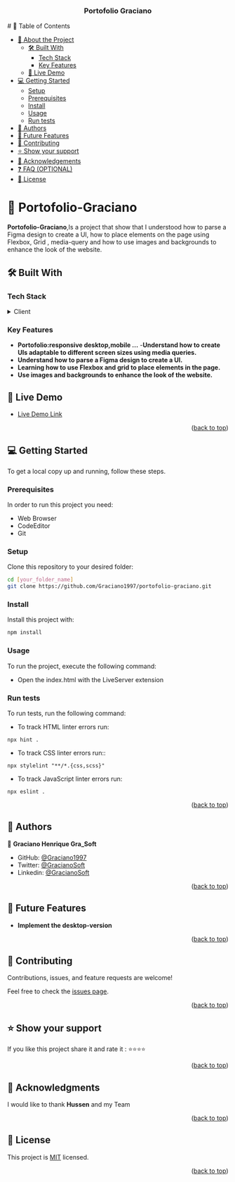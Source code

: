 <a name="readme-top"></a>
<div align="center">
  <br/>
  <h3><b>Portofolio Graciano</b></h3>

</div>
# 📗 Table of Contents

- [📖 About the Project](#about-project)
  - [🛠 Built With](#built-with)
    - [Tech Stack](#tech-stack)
    - [Key Features](#key-features)
  - [🚀 Live Demo](#live-demo)
- [💻 Getting Started](#getting-started)
  - [Setup](#setup)
  - [Prerequisites](#prerequisites)
  - [Install](#install)
  - [Usage](#usage)
   - [Run tests](#run-tests)
- [👥 Authors](#authors)
- [🔭 Future Features](#future-features)
- [🤝 Contributing](#contributing)
- [⭐️ Show your support](#support)
- [🙏 Acknowledgements](#acknowledgements)
- [❓ FAQ (OPTIONAL)](#faq)
- [📝 License](#license)

# 📖 Portofolio-Graciano <a name="about-project"></a>

**Portofolio-Graciano**,Is a project that show that I understood how to parse a Figma design to create a UI, how to place elements on the page using Flexbox, Grid , media-query 
and how to use images and backgrounds to enhance the look of the website.

## 🛠 Built With <a name="built-with"></a>

### Tech Stack <a name="tech-stack"></a>

<details>
  <summary>Client</summary>
  <ul>
    <li><a href="https://html.spec.whatwg.org/multipage/#toc-semantics/">Html</a></li>
    <li><a href="https://www.w3.org/standards/webdesign/htmlcss">Css</a></li>
  </ul>
</details>

### Key Features <a name="key-features"></a>

- **Portofolio:responsive desktop,mobile ...**
-**Understand how to create UIs adaptable to different screen sizes using media queries.**
- **Understand how to parse a Figma design to create a UI.**
- **Learning how to use Flexbox and grid to place elements in the page.**
- **Use images and backgrounds to enhance the look of the website.**

## 🚀 Live Demo <a name="live-demo"></a>
- [Live Demo Link](https://graciano1997.github.io/portofolio-graciano/)


<p align="right">(<a href="#readme-top">back to top</a>)</p>


## 💻 Getting Started <a name="getting-started"></a>


To get a local copy up and running, follow these steps.

### Prerequisites

In order to run this project you need:
- Web Browser
- CodeEditor
- Git

### Setup

Clone this repository to your desired folder:

  ```sh
  cd [your_folder_name]
  git clone https://github.com/Graciano1997/portofolio-graciano.git
```
### Install

Install this project with:

  ```sh
  npm install
```
### Usage

To run the project, execute the following command:

- Open the index.html with the LiveServer extension
### Run tests

To run tests, run the following command:

- To track HTML linter errors run:
```
npx hint .
```
- To track CSS linter errors run::
```
npx stylelint "**/*.{css,scss}"
```
- To track JavaScript linter errors run:
```
npx eslint .
```

<p align="right">(<a href="#readme-top">back to top</a>)</p>


## 👥 Authors <a name="authors"></a>

👤 **Graciano Henrique Gra_Soft**

- GitHub: [@Graciano1997](https://github.com/Graciano1997)
- Twitter: [@GracianoSoft](https://twitter.com/GracianoSoft)
- Linkedin: [@GracianoSoft](https://www.linkedin.com/in/graciano-manuel-henrique-175527221/)


<p align="right">(<a href="#readme-top">back to top</a>)</p>


## 🔭 Future Features <a name="future-features"></a>

- **Implement the desktop-version**

<p align="right">(<a href="#readme-top">back to top</a>)</p>


## 🤝 Contributing <a name="contributing"></a>

Contributions, issues, and feature requests are welcome!

Feel free to check the [issues page](../../issues/).

<p align="right">(<a href="#readme-top">back to top</a>)</p>


## ⭐️ Show your support <a name="support"></a>


If you like this project share it and rate it :
⭐️⭐️⭐️⭐️
<p align="right">(<a href="#readme-top">back to top</a>)</p>

## 🙏 Acknowledgments <a name="acknowledgements"></a>

I would like to thank **Hussen** and my Team 

<p align="right">(<a href="#readme-top">back to top</a>)</p>


## 📝 License <a name="license"></a>
This project is [MIT](./LICENSE) licensed.

<p align="right">(<a href="#readme-top">back to top</a>)</p>
